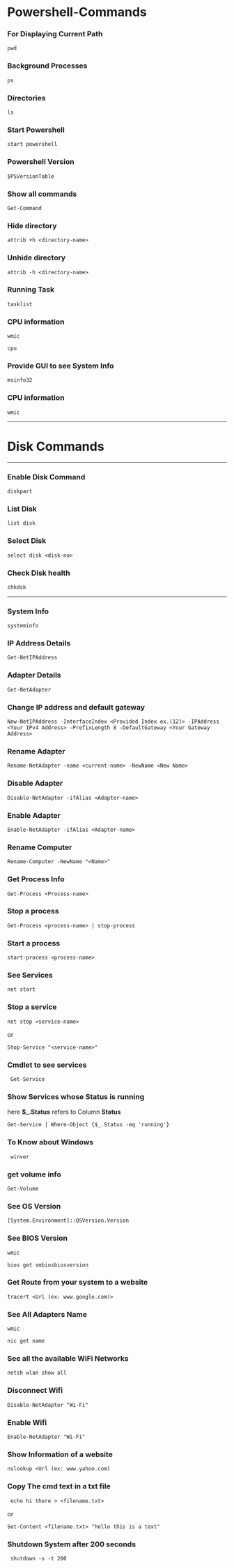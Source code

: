 # Powershell-Commands

<h3>For Displaying Current Path</h3>

```
pwd
```
<h3>Background Processes</h3>

```
ps
```
<h3>Directories</h3>

```
ls
```

<h3>Start Powershell</h3>

```
start powershell
```

<h3>Powershell Version</h3>

```
$PSVersionTable
```

<h3>Show all commands</h3>

```
Get-Command
```

<h3>Hide directory</h3>

```
attrib +h <directory-name>
```

<h3>Unhide directory</h3>

```
attrib -h <directory-name>
```

<h3>Running Task</h3>

```
tasklist
```

<h3>CPU information</h3>

```
wmic
```

```
cpu
```

<h3>Provide GUI to see System Info</h3>

```
msinfo32
```

<h3>CPU information</h3>

```
wmic
```
<hr>
<h1> Disk Commands</h1>
<hr>
<h3>Enable Disk Command</h3>

```
diskpart
```

<h3>List Disk</h3>

```
list disk
```

<h3>Select Disk</h3>

```
select disk <disk-no>
```
<h3>Check Disk health</h3>

```
chkdsk
```
<hr>

<h3>System Info</h3>

```
systeminfo
```

<h3>IP Address Details</h3>

```
Get-NetIPAddress
```

<h3>Adapter Details</h3>

```
Get-NetAdapter
```

<h3>Change IP address and default gateway</h3>

```
New-NetIPAddress -InterfaceIndex <Provided Index ex.(12)> -IPAddress <Your IPv4 Address> -PrefixLength 8 -DefaultGateway <Your Gateway Address>
```

<h3>Rename Adapter</h3>

```
Rename-NetAdapter -name <current-name> -NewName <New Name>
```

<h3>Disable Adapter</h3>

```
Disable-NetAdapter -ifAlias <Adapter-name>
```

<h3>Enable Adapter</h3>

```
Enable-NetAdapter -ifAlias <Adapter-name>
```

<h3>Rename Computer</h3>

```
Rename-Computer -NewName "<Name>"
```

<h3>Get Process Info</h3>

```
Get-Process <Process-name>
```

<h3>Stop a process</h3>

```
Get-Process <process-name> | stop-process
```

<h3>Start a process</h3>

```
start-process <process-name>
```

<h3>See Services</h3>

```
net start
```

<h3>Stop a service</h3>

```
net stop <service-name>
```

<p>or</p>

```
Stop-Service "<service-name>"
```

<h3>Cmdlet to see services</h3>

```
 Get-Service
```

<h3>Show Services whose Status is running</h3>
<p>here <b>$_.Status</b> refers to Column <b>Status</b></p>

```
Get-Service | Where-Object {$_.Status -eq 'running'}
```

<h3>To Know about Windows</h3>

```
 winver
```

<h3>get volume info</h3>

```
Get-Volume
```

<h3>See OS Version</h3>

```
[System.Environment]::OSVersion.Version
```

<h3>See BIOS Version</h3>

```
wmic
```

```
bios get smbiosbiosversion
```

<h3>Get Route from your system to a website</h3>

```
tracert <Url (ex: www.google.com)>
```

<h3>See All Adapters Name</h3>

```
wmic
```

```
nic get name
```

<h3>See all the available WiFi Networks</h3>

```
netsh wlan show all
```

<h3>Disconnect Wifi</h3>

```
Disable-NetAdapter "Wi-Fi"
```

<h3>Enable Wifi</h3>

```
Enable-NetAdapter "Wi-Fi"
```

<h3>Show Information of a website </h3>

```
nslookup <Url (ex: www.yahoo.com)
```

<h3>Copy The cmd text in a txt file</h3>

```
 echo hi there > <filename.txt>
```
<p>or</p>

```
Set-Content <filename.txt> "hello this is a text"
```

<h3>Shutdown System after 200 seconds</h3>

```
 shutdown -s -t 200
```
